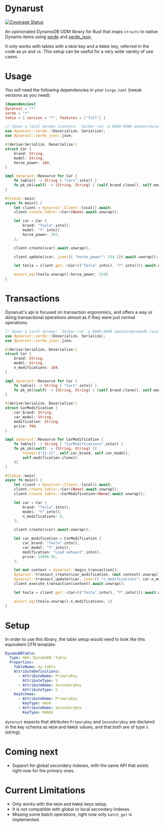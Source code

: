# Dynarust

[![Coverage Status](https://coveralls.io/repos/github/gabotechs/dynarust/badge.svg?branch=main)](https://coveralls.io/github/gabotechs/dynarust?branch=main)

An opinionated DynamoDB ODM library for Rust that maps `structs`
to native Dynamo items using [serde](https://github.com/serde-rs/serde)
and [serde_json](https://github.com/serde-rs/json).

It only works with tables with a `HASH` key and a `RANGE` key, referred in
the code as `pk` and `sk`. This setup can be useful for a very wide variety
of use cases.

# Usage

You will need the following dependencies in your `Cargo.toml` (tweak versions as you need):

```toml
[dependencies]
dynarust = "*"
serde = "*"
tokio = { version = "*", features = ["full"] }
```

```rust
// Spawn a local dynamo instance: `docker run -p 8000:8000 amazon/dynamodb-local`
use dynarust::serde::{Deserialize, Serialize};
use dynarust::serde_json::json;

#[derive(Serialize, Deserialize)]
struct Car {
    brand: String,
    model: String,
    horse_power: i64,
}

impl dynarust::Resource for Car {
    fn table() -> String { "Cars".into() }
    fn pk_sk(&self) -> (String, String) { (self.brand.clone(), self.model.clone()) }
}

#[tokio::main]
async fn main() {
    let client = dynarust::Client::local().await;
    client.create_table::<Car>(None).await.unwrap();

    let car = Car {
        brand: "Tesla".into(),
        model: "Y".into(),
        horse_power: 347,
    };

    client.create(&car).await.unwrap();

    client.update(&car, json!({ "horse_power": 534 })).await.unwrap();

    let tesla = client.get::<Car>(("Tesla".into(), "Y".into())).await.unwrap();

    assert_eq!(tesla.unwrap().horse_power, 534)
}
```

# Transactions

Dynarust's api is focused on transaction ergonomics, and offers a way or doing transactional operations
almost as if they were just normal operations:

```rust
// Spawn a local dynamo: `docker run -p 8000:8000 amazon/dynamodb-local`
use dynarust::serde::{Deserialize, Serialize};
use dynarust::serde_json::json;

#[derive(Serialize, Deserialize)]
struct Car {
    brand: String,
    model: String,
    n_modifications: i64,
}

impl dynarust::Resource for Car {
    fn table() -> String { "Cars".into() }
    fn pk_sk(&self) -> (String, String) { (self.brand.clone(), self.model.clone()) }
}

#[derive(Serialize, Deserialize)]
struct CarModification {
    car_brand: String,
    car_model: String,
    modification: String,
    price: f64,
}

impl dynarust::Resource for CarModification {
    fn table() -> String { "CarModifications".into() }
    fn pk_sk(&self) -> (String, String) {(
        format!("{}-{}", self.car_brand, self.car_model),
        self.modification.clone(),
    )}
}

#[tokio::main]
async fn main() {
    let client = dynarust::Client::local().await;
    client.create_table::<Car>(None).await.unwrap();
    client.create_table::<CarModification>(None).await.unwrap();

    let car = Car {
        brand: "Tesla".into(),
        model: "Y".into(),
        n_modifications: 0,
    };

    client.create(&car).await.unwrap();

    let car_modification = CarModification {
        car_brand: "Tesla".into(),
        car_model: "Y".into(),
        modification: "Loud exhaust".into(),
        price: 14999.95,
    };

    let mut context = dynarust::begin_transaction();
    dynarust::transact_create(&car_modification, &mut context).unwrap();
    dynarust::transact_update(&car, json!({ "n_modifications": car.n_modifications + 1 }), &mut context).unwrap();
    client.execute_transaction(context).await.unwrap();

    let tesla = client.get::<Car>(("Tesla".into(), "Y".into())).await.unwrap();

    assert_eq!(tesla.unwrap().n_modifications, 1)
}
```

# Setup

In order to use this library, the table setup would need to look like this equivalent CFN template:
```yaml
DynamoDBTable:
  Type: AWS::DynamoDB::Table
  Properties:
    TableName: my-table
    AttributeDefinitions:
      - AttributeName: PrimaryKey
        AttributeType: S
      - AttributeName: SecondaryKey
        AttributeType: S
    KeySchema:
      - AttributeName: PrimaryKey
        KeyType: HASH
      - AttributeName: SecondaryKey
        KeyType: RANGE
```

`dynarust` expects that attributes `PrimaryKey` and `SecondaryKey` are declared in the key schema
as `HASH` and `RANGE` values, and that both are of type `S` (string).


# Coming next

- Support for global secondary indexes, with the same API that exists right now for the
primary ones.

# Current Limitations

- Only works with the `HASH` and `RANGE` keys setup.
- It is not compatible with global or local secondary indexes.
- Missing some batch operations, right now only `batch_get` is implemented.
